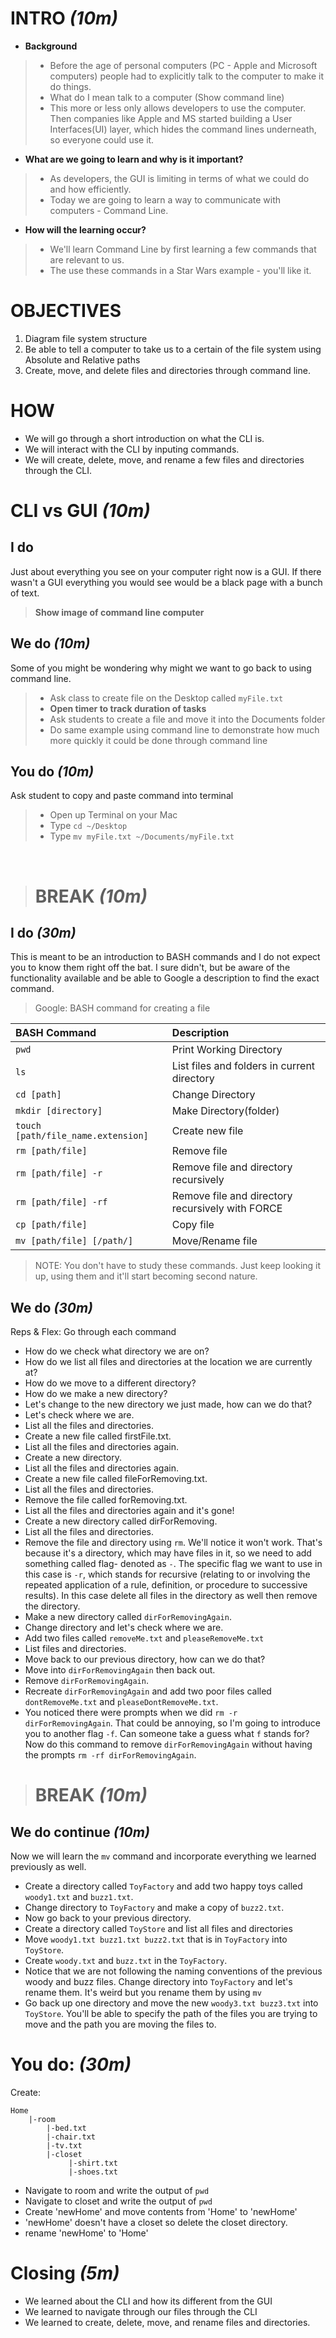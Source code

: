 # INTRO _(10m)_
- **Background**
> - Before the age of personal computers (PC - Apple and Microsoft computers) people had to explicitly talk to the computer to make it do things.
> - What do I mean talk to a computer (Show command line)
> - This more or less only allows developers to use the computer. Then companies like Apple and MS started building a User Interfaces(UI) layer, which hides the command lines underneath, so everyone could use it.

- **What are we going to learn and why is it important?**
> - As developers, the GUI is limiting in terms of what we could do and how efficiently.
> - Today we are going to learn a way to communicate with computers - Command Line.

- **How will the learning occur?**
> - We'll learn Command Line by first learning a few commands that are relevant to us.
> - The use these commands in a Star Wars example - you'll like it.

# OBJECTIVES
1. Diagram file system structure
2. Be able to tell a computer to take us to a certain of the file system using Absolute and Relative paths
3. Create, move, and delete files and directories through command line.

# HOW
- We will go through a short introduction on what the CLI is.
- We will interact with the CLI by inputing commands.
- We will create, delete, move, and rename a few files and directories through the CLI.

# CLI vs GUI _(10m)_
## I do
Just about everything you see on your computer right now is a GUI. If there wasn't a GUI everything you would see would be a black page with a bunch of text.
> **Show image of command line computer**

## We do _(10m)_
Some of you might be wondering why might we want to go back to using command line.
> - Ask class to create file on the Desktop called `myFile.txt`
> - **Open timer to track duration of tasks**
> - Ask students to create a file and move it into the Documents folder
> - Do same example using command line to demonstrate how much more quickly it could be done through command line

## You do _(10m)_
Ask student to copy and paste command into terminal
> - Open up Terminal on your Mac
> - Type `cd ~/Desktop`
> - Type `mv myFile.txt ~/Documents/myFile.txt`

<br>

> # BREAK _(10m)_

## I do _(30m)_
This is meant to be an introduction to BASH commands and I do not expect you to know them right off the bat. I sure didn't, but be aware of the functionality available and be able to Google a description to find the exact command.

> Google: BASH command for creating a file

| BASH Command     | Description     |
| :------------- | :------------- |
| `pwd` | Print Working Directory |
| `ls` | List files and folders in current directory|
| `cd [path]` | Change Directory |
| `mkdir [directory]` | Make Directory(folder) |
| `touch [path/file_name.extension]` | Create new file |
| `rm [path/file]` | Remove file |
| `rm [path/file] -r` | Remove file and directory recursively |
| `rm [path/file] -rf` | Remove file and directory recursively with FORCE|
| `cp [path/file]` | Copy file |
| `mv [path/file] [/path/]` | Move/Rename file |

> NOTE: You don't have to study these commands. Just keep looking it up, using them and it'll start becoming second nature.

## We do _(30m)_
Reps & Flex: Go through each command
- How do we check what directory we are on?
- How do we list all files and directories at the location we are currently at?
- How do we move to a different directory?
- How do we make a new directory?
- Let's change to the new directory we just made, how can we do that?
- Let's check where we are.
- List all the files and directories.
- Create a new file called firstFile.txt.
- List all the files and directories again.
- Create a new directory.
- List all the files and directories again.
- Create a new file called fileForRemoving.txt.
- List all the files and directories.
- Remove the file called forRemoving.txt.
- List all the files and directories again and it's gone!
- Create a new directory called dirForRemoving.
- List all the files and directories.
- Remove the file and directory using `rm`. We'll notice it won't work. That's because it's a directory, which may have files in it, so we need to add something called flag- denoted as `-`. The specific flag we want to use in this case is `-r`, which stands for recursive (relating to or involving the repeated application of a rule, definition, or procedure to successive results). In this case delete all files in the directory as well then remove the directory.
- Make a new directory called `dirForRemovingAgain`.
- Change directory and let's check where we are.
- Add two files called `removeMe.txt` and `pleaseRemoveMe.txt`
- List files and directories.
- Move back to our previous directory, how can we do that?
- Move into `dirForRemovingAgain` then back out.
- Remove `dirForRemovingAgain`.
- Recreate `dirForRemovingAgain` and add two poor files called `dontRemoveMe.txt` and `pleaseDontRemoveMe.txt`.
- You noticed there were prompts when we did `rm -r dirForRemovingAgain`. That could be annoying, so I'm going to introduce you to another flag `-f`. Can someone take a guess what `f` stands for? Now do this command to remove `dirForRemovingAgain` without having the prompts `rm -rf dirForRemovingAgain`.

> # BREAK _(10m)_

## We do continue _(10m)_
Now we will learn the `mv` command and incorporate everything we learned previously as well.

- Create a directory called `ToyFactory` and add two happy toys called `woody1.txt` and `buzz1.txt`.
- Change directory to `ToyFactory` and make a copy of `buzz2.txt`.
- Now go back to your previous directory.
- Create a directory called `ToyStore` and list all files and directories
- Move `woody1.txt buzz1.txt buzz2.txt` that is in `ToyFactory` into `ToyStore`.
- Create `woody.txt` and `buzz.txt` in the `ToyFactory`.
- Notice that we are not following the naming conventions of the previous woody and buzz files. Change directory into `ToyFactory` and let's rename them. It's weird but you rename them by using `mv`
- Go back up one directory and move the new `woody3.txt buzz3.txt` into `ToyStore`. You'll be able to specify the path of the files you are trying to move and the path you are moving the files to.

# You do: _(30m)_
Create:
```
Home
    |-room
        |-bed.txt
        |-chair.txt
        |-tv.txt
        |-closet
             |-shirt.txt
             |-shoes.txt
```
- Navigate to room and write the output of ```pwd```
- Navigate to closet and write the output of ```pwd```
- Create 'newHome' and move contents from 'Home' to 'newHome'
- 'newHome' doesn't have a closet so delete the closet directory.
- rename 'newHome' to 'Home'

# Closing _(5m)_
- We learned about the CLI and how its different from the GUI
- We learned to navigate through our files through the CLI
- We learned to create, delete, move, and rename files and directories.
